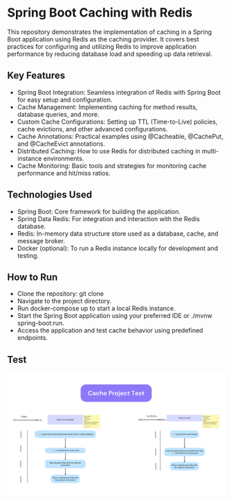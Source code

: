 # Spring Boot Caching with Redis
This repository demonstrates the implementation of caching in a Spring Boot application using Redis as the caching provider. It covers best practices for configuring and utilizing Redis to improve application performance by reducing database load and speeding up data retrieval.

## Key Features
- Spring Boot Integration: Seamless integration of Redis with Spring Boot for easy setup and configuration.
- Cache Management: Implementing caching for method results, database queries, and more.
- Custom Cache Configurations: Setting up TTL (Time-to-Live) policies, cache evictions, and other advanced configurations.
- Cache Annotations: Practical examples using @Cacheable, @CachePut, and @CacheEvict annotations.
- Distributed Caching: How to use Redis for distributed caching in multi-instance environments.
- Cache Monitoring: Basic tools and strategies for monitoring cache performance and hit/miss ratios.
## Technologies Used
- Spring Boot: Core framework for building the application.
- Spring Data Redis: For integration and interaction with the Redis database.
- Redis: In-memory data structure store used as a database, cache, and message broker.
- Docker (optional): To run a Redis instance locally for development and testing.
## How to Run
- Clone the repository: git clone <repo-url>
- Navigate to the project directory.
- Run docker-compose up to start a local Redis instance.
- Start the Spring Boot application using your preferred IDE or ./mvnw spring-boot:run.
- Access the application and test cache behavior using predefined endpoints.
## Test 
![test-schemas](./testSchema.png)